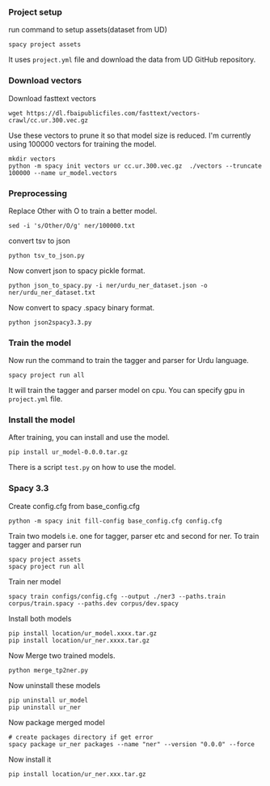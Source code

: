 ### Project setup
run command to setup assets(dataset from UD)
```shell
spacy project assets
```
It uses `project.yml` file and download the data from UD GitHub repository.

### Download vectors
Download fasttext vectors
```shell
wget https://dl.fbaipublicfiles.com/fasttext/vectors-crawl/cc.ur.300.vec.gz 
```

Use these vectors to prune it so that model size is reduced. I'm currently using 100000 vectors for training the model.
```shell
mkdir vectors
python -m spacy init vectors ur cc.ur.300.vec.gz  ./vectors --truncate 100000 --name ur_model.vectors
```

### Preprocessing
Replace Other with O to train a better model.
```shell
sed -i 's/Other/O/g' ner/100000.txt 
```

convert tsv to json
```shell
python tsv_to_json.py
```
Now convert json to spacy pickle format.
```shell
python json_to_spacy.py -i ner/urdu_ner_dataset.json -o ner/urdu_ner_dataset.txt
```

Now convert to spacy .spacy binary format.

```shell
python json2spacy3.3.py
```
### Train the model
Now run the command to train the tagger and parser for Urdu language.
```shell
spacy project run all
```

It will train the tagger and parser model on cpu. You can specify gpu in `project.yml` file.

### Install the model
After training, you can install and use the model.

```shell
pip install ur_model-0.0.0.tar.gz 
```

There is a script `test.py` on how to use the model.


### Spacy 3.3
Create config.cfg from base_config.cfg

```shell
python -m spacy init fill-config base_config.cfg config.cfg
```

Train two models i.e. one for tagger, parser etc and second for ner.
To train tagger and parser run
```shell
spacy project assets
spacy project run all
```
Train ner model
```shell
spacy train configs/config.cfg --output ./ner3 --paths.train corpus/train.spacy --paths.dev corpus/dev.spacy
```


Install both models
```shell
pip install location/ur_model.xxxx.tar.gz
pip install location/ur_ner.xxxx.tar.gz
```
Now Merge two trained models.
```shell
python merge_tp2ner.py
```

Now uninstall these models
```shell
pip uninstall ur_model
pip uninstall ur_ner
```

Now package merged model
```shell
# create packages directory if get error
spacy package ur_ner packages --name "ner" --version "0.0.0" --force
```

Now install it
```shell
pip install location/ur_ner.xxx.tar.gz
```
